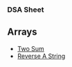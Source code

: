 ### DSA Sheet

## Arrays
- [Two Sum](https://leetcode.com/problems/two-sum/)
- [Reverse A String](https://leetcode.com/problems/reverse-string/)